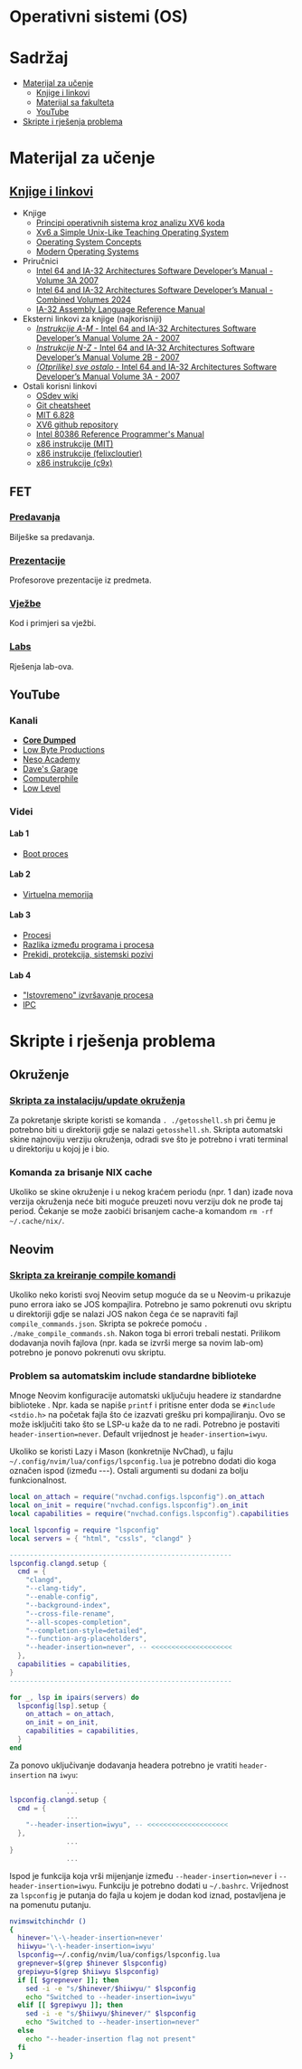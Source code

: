 Operativni sistemi (OS)
=======================

# Sadržaj
- [Materijal za učenje](#materijal-za-ucenje)
  - [Knjige i linkovi](#knjige-i-linkovi)
  - [Materijal sa fakulteta](#FET)
  - [YouTube](#youtube)
- [Skripte i rješenja problema](#skripte-i-rješenja-problema)



# Materijal za učenje

## [Knjige i linkovi](./Literatura/)
- Knjige
  - [Principi operativnih sistema kroz analizu XV6 koda](./Literatura/Principi_operativnih_sistema_kroz_analizu_XV6_koda.pdf) 
  - [Xv6 a Simple Unix-Like Teaching Operating System](./Literatura/Xv6_a_Simple_Unix-Like_Teaching_Operating_System.pdf)   
  - [Operating System Concepts](./Literatura/Operating_System_Concepts.pdf)                          
  - [Modern Operating Systems](./Literatura/Modern_Operating_Systems.pdf)                           
- Priručnici
  - [Intel 64 and IA-32 Architectures Software Developer’s Manual - Volume 3A 2007](./Literatura/IA32_Assembly_Language_Reference_Manual_Volume_3A_2007.pdf)
  - [Intel 64 and IA-32 Architectures Software Developer’s Manual - Combined Volumes 2024](./Literatura/IA32_Assembly_Language_Reference_Manual_Volume_Combined_Volumes_2024.pdf)
  - [IA-32 Assembly Language Reference Manual](./Literatura/IA-32_Assembly_Language_Reference_Manual.pdf)           
- Eksterni linkovi za knjige (najkorisniji)
  - [*Instrukcije A-M* - Intel 64 and IA-32 Architectures Software Developer’s Manual Volume 2A - 2007](https://pdos.csail.mit.edu/6.828/2018/readings/ia32/IA32-2A.pdf)
  - [*Instrukcije N-Z* - Intel 64 and IA-32 Architectures Software Developer’s Manual Volume 2B - 2007](https://pdos.csail.mit.edu/6.828/2018/readings/ia32/IA32-2B.pdf)
  - [*(Otprilike) sve ostalo* - Intel 64 and IA-32 Architectures Software Developer’s Manual Volume 3A - 2007](https://pdos.csail.mit.edu/6.828/2018/readings/ia32/IA32-3A.pdf)
- Ostali korisni linkovi
  - [OSdev wiki](https://wiki.osdev.org/)
  - [Git cheatsheet](https://education.github.com/git-cheat-sheet-education.pdf)
  - [MIT 6.828](https://pdos.csail.mit.edu/6.828/2018/overview.html)
  - [XV6 github repository](https://github.com/mit-pdos/xv6-public)
  - [Intel 80386 Reference Programmer's Manual](https://pdos.csail.mit.edu/6.828/2018/readings/i386/toc.htm)
  - [x86 instrukcije (MIT)](https://pdos.csail.mit.edu/6.828/2018/readings/i386/c17.htm)
  - [x86 instrukcije (felixcloutier)](https://www.felixcloutier.com/x86/)
  - [x86 instrukcije (c9x)](https://c9x.me/x86/)


## FET

### [Predavanja](./Predavanja)
Bilješke sa predavanja.

### [Prezentacije](./Prezentacije)
Profesorove prezentacije iz predmeta.

### [Vježbe](./Vjezbe)
Kod i primjeri sa vježbi.

### [Labs](./Lab)
Rješenja lab-ova.


## YouTube

### Kanali
- [**Core Dumped**](https://www.youtube.com/@CoreDumpped)
- [Low Byte Productions](https://www.youtube.com/@LowByteProductions)
- [Neso Academy](https://www.youtube.com/@nesoacademy)
- [Dave's Garage](https://www.youtube.com/@DavesGarage)
- [Computerphile](https://www.youtube.com/@Computerphile)
- [Low Level](https://www.youtube.com/@LowLevelTV)

### Videi

#### Lab 1
- [Boot proces](https://www.youtube.com/watch?v=KkenLT8S9Hs)

#### Lab 2
- [Virtuelna memorija](https://www.youtube.com/watch?v=A9WLYbE0p-I)

#### Lab 3
- [Procesi](https://www.youtube.com/watch?v=LDhoD4IVElk)
- [Razlika između programa i procesa](https://www.youtube.com/watch?v=7ge7u5VUSbE)
- [Prekidi, protekcija, sistemski pozivi](https://www.youtube.com/watch?v=H4SDPLiUnv4)

#### Lab 4
- ["Istovremeno" izvršavanje procesa](https://www.youtube.com/watch?v=3X93PnKRNUo)
- [IPC](https://www.youtube.com/watch?v=Y2mDwW2pMv4)



# Skripte i rješenja problema


## Okruženje

### [Skripta za instalaciju/update okruženja](./getosshell.sh)
Za pokretanje skripte koristi se komanda `. ./getosshell.sh` pri čemu je potrebno biti u direktoriji gdje se nalazi `getosshell.sh`.
Skripta automatski skine najnoviju verziju okruženja, odradi sve što je potrebno i vrati terminal u direktoriju u kojoj je i bio.

### Komanda za brisanje NIX cache
Ukoliko se skine okruženje i u nekog kraćem periodu (npr. 1 dan) izađe nova verzija okruženja neće biti moguće preuzeti novu verziju dok ne prođe taj period.
Čekanje se može zaobići brisanjem cache-a komandom `rm -rf ~/.cache/nix/`.


## Neovim

### [Skripta za kreiranje compile komandi](./make_compile_commands.sh)
Ukoliko neko koristi svoj Neovim setup moguće da se u Neovim-u prikazuje puno errora iako se JOS kompajlira.
Potrebno je samo pokrenuti ovu skriptu u direktoriji gdje se nalazi JOS nakon čega će se napraviti fajl `compile_commands.json`.
Skripta se pokreće pomoću `. ./make_compile_commands.sh`. Nakon toga bi errori trebali nestati.
Prilikom dodavanja novih fajlova (npr. kada se izvrši merge sa novim lab-om) potrebno je ponovo pokrenuti ovu skriptu.

### Problem sa automatskim include standardne biblioteke
Mnoge Neovim konfiguracije automatski uključuju headere iz standardne biblioteke .
Npr. kada se napiše `printf` i pritisne enter doda se `#include <stdio.h>` na početak fajla što će izazvati grešku pri kompajliranju.
Ovo se može isključiti tako što se LSP-u kaže da to ne radi.
Potrebno je postaviti `header-insertion=never`.
Default vrijednost je `header-insertion=iwyu`.

Ukoliko se koristi Lazy i Mason (konkretnije NvChad), u fajlu `~/.config/nvim/lua/configs/lspconfig.lua` je potrebno dodati dio koga označen ispod (između ---).
Ostali argumenti su dodani za bolju funkcionalnost.

``` lua
local on_attach = require("nvchad.configs.lspconfig").on_attach
local on_init = require("nvchad.configs.lspconfig").on_init
local capabilities = require("nvchad.configs.lspconfig").capabilities

local lspconfig = require "lspconfig"
local servers = { "html", "cssls", "clangd" }

-------------------------------------------------------
lspconfig.clangd.setup {
  cmd = {
    "clangd",
    "--clang-tidy",
    "--enable-config",
    "--background-index",
    "--cross-file-rename",
    "--all-scopes-completion",
    "--completion-style=detailed",
    "--function-arg-placeholders",
    "--header-insertion=never", -- <<<<<<<<<<<<<<<<<<<<
  },
  capabilities = capabilities,
}
-------------------------------------------------------

for _, lsp in ipairs(servers) do
  lspconfig[lsp].setup {
    on_attach = on_attach,
    on_init = on_init,
    capabilities = capabilities,
  }
end
```

Za ponovo uključivanje dodavanja headera potrebno je vratiti `header-insertion` na `iwyu`:
``` lua
              ...
lspconfig.clangd.setup {
  cmd = {
              ...
    "--header-insertion=iwyu", -- <<<<<<<<<<<<<<<<<<<<
  },
              ...
}
              ...
```

Ispod je funkcija koja vrši mijenjanje između `--header-insertion=never` i `--header-insertion=iwyu`.
Funkciju je potrebno dodati u `~/.bashrc`.
Vrijednost za `lspconfig` je putanja do fajla u kojem je dodan kod iznad, postavljena je na pomenutu putanju.
``` bash
nvimswitchinchdr ()
{
  hinever='\-\-header-insertion=never'
  hiiwyu='\-\-header-insertion=iwyu'
  lspconfig=~/.config/nvim/lua/configs/lspconfig.lua
  grepnever=$(grep $hinever $lspconfig)
  grepiwyu=$(grep $hiiwyu $lspconfig)
  if [[ $grepnever ]]; then
    sed -i -e "s/$hinever/$hiiwyu/" $lspconfig
    echo "Switched to --header-insertion=iwyu"
  elif [[ $grepiwyu ]]; then
    sed -i -e "s/$hiiwyu/$hinever/" $lspconfig
    echo "Switched to --header-insertion=never"
  else
    echo "--header-insertion flag not present"
  fi
}
```

